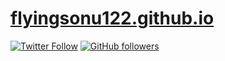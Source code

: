 # [flyingsonu122.github.io](https://flyingsonu122.github.io)



[![Twitter Follow](https://img.shields.io/twitter/follow/sonukumarkush12.svg?style=social)](https://twitter.com/sonukumarkush12) [![GitHub followers](https://img.shields.io/github/followers/flyingsonu122.svg?label=Follow&style=social)](https://github.com/flyingsonu122/)
